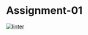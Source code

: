 # Assignment-01
[![linter](https://github.com/Ferna-S/Assignment-01/workflows/linter/badge.svg)](https://github.com/marketplace/actions/super-linter)
